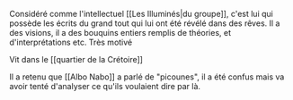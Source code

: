 Considéré comme l'intellectuel [[Les Illuminés|du groupe]], c'est lui qui possède les écrits du grand tout qui lui ont été révélé dans des rêves. Il a des visions, il a des bouquins entiers remplis de théories, et d'interprétations etc. Très motivé

Vit dans le [[quartier de la Crétoire]]

Il a retenu que [[Albo Nabo]] a parlé de "picounes", il a été confus mais va avoir tenté d'analyser ce qu'ils voulaient dire par là.